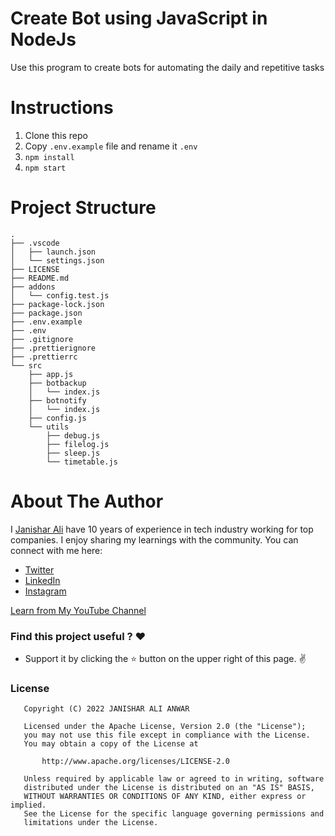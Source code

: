 # Create Bot using JavaScript in NodeJs
Use this program to create bots for automating the daily and repetitive tasks

# Instructions
1. Clone this repo
2. Copy `.env.example` file and rename it `.env`
3. `npm install`
4. `npm start`

# Project Structure
```
.
├── .vscode
│   ├── launch.json
│   └── settings.json
├── LICENSE
├── README.md
├── addons
│   └── config.test.js
├── package-lock.json
├── package.json
├── .env.example
├── .env
├── .gitignore
├── .prettierignore
├── .prettierrc
└── src
    ├── app.js
    ├── botbackup
    │   └── index.js
    ├── botnotify
    │   └── index.js
    ├── config.js
    └── utils
        ├── debug.js
        ├── filelog.js
        ├── sleep.js
        └── timetable.js
```

# About The Author
I [Janishar Ali](https://janisharali.com) have 10 years of experience in tech industry working for top companies. I enjoy sharing my learnings with the community. You can connect with me here:
* [Twitter](https://twitter.com/janisharali)
* [LinkedIn](https://www.linkedin.com/in/janishar-ali)
* [Instagram](https://www.instagram.com/janisharali)

[Learn from My YouTube Channel](https://www.youtube.com/@janisharali)

### Find this project useful ? :heart:
* Support it by clicking the :star: button on the upper right of this page. :v:

### License
```
   Copyright (C) 2022 JANISHAR ALI ANWAR

   Licensed under the Apache License, Version 2.0 (the "License");
   you may not use this file except in compliance with the License.
   You may obtain a copy of the License at

       http://www.apache.org/licenses/LICENSE-2.0

   Unless required by applicable law or agreed to in writing, software
   distributed under the License is distributed on an "AS IS" BASIS,
   WITHOUT WARRANTIES OR CONDITIONS OF ANY KIND, either express or implied.
   See the License for the specific language governing permissions and
   limitations under the License.
```
